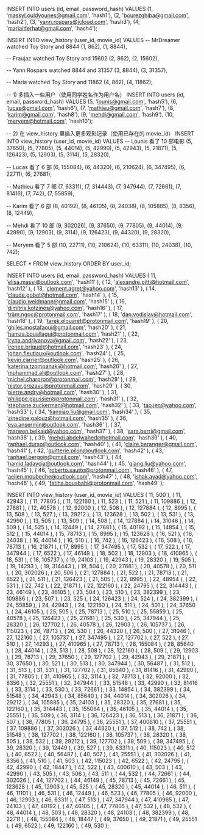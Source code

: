 INSERT INTO users (id, email, password_hash) VALUES
(1, 'massyl.ouldyounes@gmail.com', 'hash1'),
(2, 'bourezghiba@gmail.com', 'hash2'),
(3, 'yann.rospars@icloud.com', 'hash3'),
(4, 'mariaitferhat@gmail.com', 'hash4');



INSERT INTO view_history (user_id, movie_id) VALUES
-- MrDreamer watched Toy Story and 8844
(1, 862),
(1, 8844),

-- Fraujaz watched Toy Story and 15602
(2, 862),
(2, 15602),

-- Yann Rospars watched 8844 and 31357
(3, 8844),
(3, 31357),

-- Maria watched Toy Story and 11862
(4, 862),
(4, 11862);


-- 1) 多插入一些用户（使用同学姓名作为用户名）
INSERT INTO users (id, email, password_hash) VALUES
(5, 'lounis@gmail.com', 'hash5'),
(6, 'lucas@gmail.com', 'hash6'),
(7, 'mathieu@gmail.com', 'hash7'),
(8, 'karim@gmail.com', 'hash8'),
(9, 'mehdi@gmail.com', 'hash9'),
(10, 'meryem@hotmail.com', 'hash10');

-- 2) 在 view_history 里插入更多观影记录（使用已存在的 movie_id）
INSERT INTO view_history (user_id, movie_id) VALUES
-- Lounis 看了 10 部电影
(5, 37650),
(5, 77805),
(5, 44014),
(5, 42990),
(5, 42943),
(5, 21871),
(5, 126423),
(5, 12903),
(5, 3114),
(5, 28320),

-- Lucas 看了 6 部
(6, 155084),
(6, 44320),
(6, 210624),
(6, 347495),
(6, 22711),
(6, 27681),

-- Mathieu 看了 7 部
(7, 63311),
(7, 314443),
(7, 347944),
(7, 72661),
(7, 81416),
(7, 742),
(7, 55859),

-- Karim 看了 6 部
(8, 40192),
(8, 46105),
(8, 24038),
(8, 105885),
(8, 8356),
(8, 12449),

-- Mehdi 看了 10 部
(9, 302026),
(9, 37650),
(9, 77805),
(9, 44014),
(9, 42990),
(9, 12903),
(9, 3114),
(9, 126423),
(9, 44320),
(9, 28320),

-- Meryem 看了 5 部
(10, 22711),
(10, 210624),
(10, 63311),
(10, 24038),
(10, 742);


SELECT * FROM view_history ORDER BY user_id;


INSERT INTO users (id, email, password_hash) VALUES
( 11, 'elisa.massi@outlook.com', 'hash11' ),
( 12, 'alexandre.pitti@hotmail.com', 'hash12' ),
( 13, 'clement.agret@yahoo.com', 'hash13' ),
( 14, 'claude.gobet@hotmail.com', 'hash14' ),
( 15, 'claudio.weidmann@gmail.com', 'hash15' ),
( 16, 'dimitris.kotzinos@yahoo.com', 'hash16' ),
( 17, 'trâm.ngoc@protonmail.com', 'hash17' ),
( 18, 'dan.vodislav@hotmail.com', 'hash18' ),
( 19, 'tarek.elouaret@protonmail.com', 'hash19' ),
( 20, 'ghiles.mostafaoui@gmail.com', 'hash20' ),
( 21, 'hamza.bouallagui@protonmail.com', 'hash21' ),
( 22, 'iryna.andriyanova@gmail.com', 'hash22' ),
( 23, 'irenee.briquel@hotmail.com', 'hash23' ),
( 24, 'johan.fleutiaux@outlook.com', 'hash24' ),
( 25, 'kevin.carrier@outlook.com', 'hash25' ),
( 26, 'katerina.tzompanaki@hotmail.com', 'hash26' ),
( 27, 'muhammad.ali@outlook.com', 'hash27' ),
( 28, 'michel.charpron@protonmail.com', 'hash28' ),
( 29, 'nistor.grozavu@protonmail.com', 'hash29' ),
( 30, 'pierre.andry@hotmail.com', 'hash30' ),
( 31, 'philippe.gaussier@protonmail.com', 'hash31' ),
( 32, 'stephane.zuckerman@hotmail.com', 'hash32' ),
( 33, 'tao.jen@yahoo.com', 'hash33' ),
( 34, 'tianxiao.liu@gmail.com', 'hash34' ),
( 35, 'zinedine.galouz@hotmail.com', 'hash35' ),
( 36, 'eva.ansermin@outlook.com', 'hash36' ),
( 37, 'marwen.belkaid@yahoo.com', 'hash37' ),
( 38, 'sara.berri@gmail.com', 'hash38' ),
( 39, 'mehdi.abdelwahed@hotmail.com', 'hash39' ),
( 40, 'raphael.durso@outlook.com', 'hash40' ),
( 41, 'claire.beranger@gmail.com', 'hash41' ),
( 42, 'quitterie.pilon@outlook.com', 'hash42' ),
( 43, 'raphael.bergoin@gmail.com', 'hash43' ),
( 44, 'hamid.ladaycia@outlook.com', 'hash44' ),
( 45, 'qiang.liu@yahoo.com', 'hash45' ),
( 46, 'roberto.sautto@protonmail.com', 'hash46' ),
( 47, 'aelien.moubeche@outlook.com', 'hash47' ),
( 48, 'ishak.ayad@yahoo.com', 'hash48' ),
( 49, 'fatiha.bousbahi@protonmail.com', 'hash49' );




INSERT INTO view_history (user_id, movie_id) VALUES
( 11, 500 ),
( 11, 42943 ),
( 11, 77805 ),
( 11, 122160 ),
( 11, 523 ),
( 11, 521 ),
( 11, 109886 ),
( 12, 27681 ),
( 12, 40578 ),
( 12, 92000 ),
( 12, 508 ),
( 12, 127884 ),
( 12, 8995 ),
( 13, 508 ),
( 13, 527 ),
( 13, 29212 ),
( 13, 123628 ),
( 13, 502 ),
( 13, 531 ),
( 13, 42990 ),
( 13, 505 ),
( 13, 509 ),
( 14, 508 ),
( 14, 127884 ),
( 14, 31046 ),
( 14, 509 ),
( 14, 525 ),
( 14, 12449 ),
( 14, 27681 ),
( 15, 40192 ),
( 15, 14854 ),
( 15, 512 ),
( 15, 44014 ),
( 15, 78713 ),
( 15, 8995 ),
( 15, 123628 ),
( 16, 521 ),
( 16, 24038 ),
( 16, 44014 ),
( 16, 510 ),
( 16, 742 ),
( 16, 126423 ),
( 16, 508 ),
( 16, 78713 ),
( 16, 21871 ),
( 17, 8995 ),
( 17, 347495 ),
( 17, 532 ),
( 17, 522 ),
( 17, 347944 ),
( 17, 6522 ),
( 17, 46149 ),
( 18, 502 ),
( 18, 12903 ),
( 18, 410965 ),
( 18, 531 ),
( 18, 105737 ),
( 19, 24103 ),
( 19, 42943 ),
( 19, 28320 ),
( 19, 505 ),
( 19, 14293 ),
( 19, 314443 ),
( 19, 504 ),
( 20, 27681 ),
( 20, 40578 ),
( 20, 511 ),
( 20, 302026 ),
( 20, 506 ),
( 21, 127884 ),
( 21, 522 ),
( 21, 78713 ),
( 21, 6522 ),
( 21, 511 ),
( 21, 126423 ),
( 21, 505 ),
( 22, 8995 ),
( 22, 48954 ),
( 22, 531 ),
( 22, 742 ),
( 22, 21871 ),
( 22, 122160 ),
( 22, 24795 ),
( 22, 314443 ),
( 23, 46149 ),
( 23, 46105 ),
( 23, 504 ),
( 23, 510 ),
( 23, 382399 ),
( 23, 109886 ),
( 23, 507 ),
( 23, 525 ),
( 24, 126423 ),
( 24, 524 ),
( 24, 382399 ),
( 24, 55859 ),
( 24, 42943 ),
( 24, 122160 ),
( 24, 511 ),
( 24, 501 ),
( 24, 37650 ),
( 24, 46105 ),
( 25, 505 ),
( 25, 78713 ),
( 25, 510 ),
( 25, 55859 ),
( 25, 40578 ),
( 25, 126423 ),
( 25, 27681 ),
( 25, 530 ),
( 25, 347944 ),
( 25, 28320 ),
( 26, 127702 ),
( 26, 40578 ),
( 26, 12903 ),
( 26, 105737 ),
( 26, 115023 ),
( 26, 78713 ),
( 26, 530 ),
( 26, 44320 ),
( 26, 500 ),
( 27, 31046 ),
( 27, 122160 ),
( 27, 105737 ),
( 27, 347495 ),
( 27, 127702 ),
( 27, 522 ),
( 27, 510 ),
( 27, 14293 ),
( 27, 410965 ),
( 27, 78713 ),
( 28, 155084 ),
( 28, 85640 ),
( 28, 44014 ),
( 28, 513 ),
( 28, 508 ),
( 28, 122160 ),
( 28, 509 ),
( 29, 12903 ),
( 29, 78713 ),
( 29, 37650 ),
( 29, 127702 ),
( 29, 42943 ),
( 29, 21871 ),
( 30, 37650 ),
( 30, 521 ),
( 30, 513 ),
( 30, 347944 ),
( 30, 56487 ),
( 31, 512 ),
( 31, 513 ),
( 31, 531 ),
( 31, 127702 ),
( 31, 85640 ),
( 31, 81416 ),
( 31, 42990 ),
( 31, 77805 ),
( 31, 410965 ),
( 32, 3114 ),
( 32, 78713 ),
( 32, 92000 ),
( 32, 8356 ),
( 32, 25551 ),
( 32, 347944 ),
( 33, 51548 ),
( 33, 42990 ),
( 33, 81416 ),
( 33, 3114 ),
( 33, 530 ),
( 33, 72661 ),
( 33, 14854 ),
( 34, 382399 ),
( 34, 51548 ),
( 34, 42943 ),
( 34, 85640 ),
( 34, 44014 ),
( 34, 302026 ),
( 34, 29212 ),
( 34, 105885 ),
( 35, 24103 ),
( 35, 28320 ),
( 35, 27681 ),
( 35, 122160 ),
( 35, 314443 ),
( 35, 155084 ),
( 35, 46105 ),
( 35, 44014 ),
( 35, 25551 ),
( 36, 509 ),
( 36, 3114 ),
( 36, 126423 ),
( 36, 513 ),
( 36, 21871 ),
( 36, 507 ),
( 36, 77805 ),
( 36, 24795 ),
( 36, 25551 ),
( 37, 400610 ),
( 37, 25551 ),
( 37, 109886 ),
( 37, 302026 ),
( 37, 44320 ),
( 37, 512 ),
( 38, 742 ),
( 38, 51548 ),
( 38, 127702 ),
( 38, 122160 ),
( 38, 105737 ),
( 38, 28320 ),
( 38, 505 ),
( 38, 532 ),
( 39, 29212 ),
( 39, 127702 ),
( 39, 509 ),
( 39, 347495 ),
( 39, 28320 ),
( 39, 12449 ),
( 39, 527 ),
( 39, 63311 ),
( 40, 115023 ),
( 40, 512 ),
( 40, 6522 ),
( 40, 56487 ),
( 40, 507 ),
( 41, 25551 ),
( 41, 302026 ),
( 41, 8356 ),
( 41, 510 ),
( 41, 503 ),
( 42, 115023 ),
( 42, 6522 ),
( 42, 24795 ),
( 42, 42990 ),
( 42, 18447 ),
( 42, 522 ),
( 43, 400610 ),
( 43, 503 ),
( 43, 42990 ),
( 43, 505 ),
( 43, 506 ),
( 43, 511 ),
( 44, 532 ),
( 44, 72661 ),
( 44, 302026 ),
( 44, 127702 ),
( 44, 46149 ),
( 45, 78713 ),
( 45, 72661 ),
( 45, 123628 ),
( 45, 12903 ),
( 45, 525 ),
( 45, 28320 ),
( 45, 44014 ),
( 46, 511 ),
( 46, 11101 ),
( 46, 531 ),
( 46, 12449 ),
( 46, 523 ),
( 46, 77805 ),
( 46, 92000 ),
( 46, 12903 ),
( 46, 63311 ),
( 47, 513 ),
( 47, 347944 ),
( 47, 410965 ),
( 47, 24103 ),
( 47, 40192 ),
( 47, 46105 ),
( 47, 77805 ),
( 47, 532 ),
( 48, 532 ),
( 48, 44014 ),
( 48, 503 ),
( 48, 28320 ),
( 48, 24103 ),
( 48, 382399 ),
( 48, 22711 ),
( 48, 155084 ),
( 48, 18447 ),
( 49, 37650 ),
( 49, 21871 ),
( 49, 25551 ),
( 49, 6522 ),
( 49, 122160 ),
( 49, 530 );